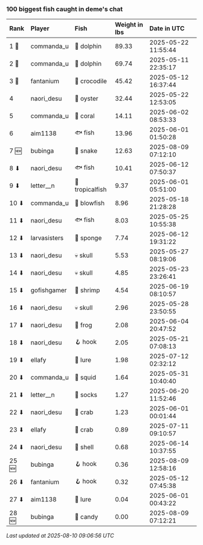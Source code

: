### 100 biggest fish caught in deme's chat

| Rank  | Player       | Fish            | Weight in lbs | Date in UTC         |
|:------|:-------------|:----------------|:--------------|:--------------------|
| 1 🥇  | commanda_u   | 🐬 dolphin      | 89.33         | 2025-05-22 11:55:44 |
| 2 🥈  | commanda_u   | 🐬 dolphin      | 69.74         | 2025-05-11 22:35:17 |
| 3 🥉  | fantanium    | 🐊 crocodile    | 45.42         | 2025-05-12 16:37:44 |
| 4     | naori_desu   | 🦪 oyster       | 32.44         | 2025-05-22 12:53:05 |
| 5     | commanda_u   | 🪸 coral        | 14.11         | 2025-06-02 08:53:33 |
| 6     | aim1138      | 🐟 fish         | 13.96         | 2025-06-01 01:50:28 |
| 7 🆕  | bubinga      | 🐍 snake        | 12.63         | 2025-08-09 07:12:10 |
| 8 ⬇   | naori_desu   | 🐟 fish         | 10.41         | 2025-06-12 07:50:37 |
| 9 ⬇   | letter__n    | 🐠 tropicalfish | 9.37          | 2025-06-01 05:51:00 |
| 10 ⬇  | commanda_u   | 🐡 blowfish     | 8.96          | 2025-05-18 21:28:28 |
| 11 ⬇  | naori_desu   | 🐟 fish         | 8.03          | 2025-05-25 10:55:38 |
| 12 ⬇  | larvasisters | 🧽 sponge       | 7.74          | 2025-06-12 19:31:22 |
| 13 ⬇  | naori_desu   | 💀 skull        | 5.53          | 2025-05-27 08:19:06 |
| 14 ⬇  | naori_desu   | 💀 skull        | 4.85          | 2025-05-23 23:26:41 |
| 15 ⬇  | gofishgamer  | 🦐 shrimp       | 4.54          | 2025-06-19 08:10:57 |
| 16 ⬇  | naori_desu   | 💀 skull        | 2.96          | 2025-05-28 23:50:55 |
| 17 ⬇  | naori_desu   | 🐸 frog         | 2.08          | 2025-06-04 20:47:52 |
| 18 ⬇  | naori_desu   | 🪝 hook         | 2.05          | 2025-05-21 07:08:13 |
| 19 ⬇  | ellafy       | 🎏 lure         | 1.98          | 2025-07-12 02:32:12 |
| 20 ⬇  | commanda_u   | 🦑 squid        | 1.64          | 2025-05-31 10:40:40 |
| 21 ⬇  | letter__n    | 🧦 socks        | 1.27          | 2025-06-20 11:52:46 |
| 22 ⬇  | naori_desu   | 🦀 crab         | 1.23          | 2025-06-01 00:01:44 |
| 23 ⬇  | ellafy       | 🦀 crab         | 0.89          | 2025-07-11 09:10:57 |
| 24 ⬇  | naori_desu   | 🐚 shell        | 0.68          | 2025-06-14 10:37:55 |
| 25 🆕 | bubinga      | 🪝 hook         | 0.36          | 2025-08-09 12:58:16 |
| 26 ⬇  | fantanium    | 🪝 hook         | 0.32          | 2025-05-12 07:45:38 |
| 27 ⬇  | aim1138      | 🎏 lure         | 0.04          | 2025-06-01 00:43:22 |
| 28 🆕 | bubinga      | 🍬 candy        | 0.00          | 2025-08-09 07:12:21 |

_Last updated at 2025-08-10 09:06:56 UTC_